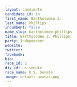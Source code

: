 ```yaml
---
layout: candidate
candidate_id: 14
first_name: Bartholomew J.
last_name: Phillips
incumbent: false
name_slug: bartholomew-phillips
title: Bartholomew J. Phillips
party: Independent
website: 
twitter: 
facebook: 
bio: 
race_id: 2
div_id: us-senate
race_name: U.S. Senate
image: default-avatar.png
---
```

